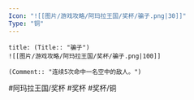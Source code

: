 ```yaml
---
Icon: "![[图片/游戏攻略/阿玛拉王国/奖杯/骗子.png|30]]"
Type: "铜"
---
```

```ad-common-bronze-trophy
title: (Title:: "骗子")
![[图片/游戏攻略/阿玛拉王国/奖杯/骗子.png|100]]

(Comment:: "连续5次命中一名空中的敌人。")
```

#阿玛拉王国/奖杯 #奖杯 #奖杯/铜
